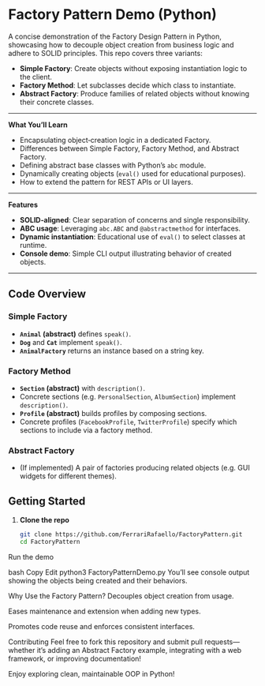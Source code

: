 # Factory Pattern Demo (Python)

A concise demonstration of the Factory Design Pattern in Python, showcasing how to decouple object creation from business logic and adhere to SOLID principles. This repo covers three variants:

- **Simple Factory**: Create objects without exposing instantiation logic to the client.  
- **Factory Method**: Let subclasses decide which class to instantiate.  
- **Abstract Factory**: Produce families of related objects without knowing their concrete classes.
---

**What You’ll Learn**

- Encapsulating object‑creation logic in a dedicated Factory.  
- Differences between Simple Factory, Factory Method, and Abstract Factory.  
- Defining abstract base classes with Python’s `abc` module.  
- Dynamically creating objects (`eval()` used for educational purposes).  
- How to extend the pattern for REST APIs or UI layers.
---

**Features**

- **SOLID‑aligned**: Clear separation of concerns and single responsibility.  
- **ABC usage**: Leveraging `abc.ABC` and `@abstractmethod` for interfaces.  
- **Dynamic instantiation**: Educational use of `eval()` to select classes at runtime.  
- **Console demo**: Simple CLI output illustrating behavior of created objects.
---

## Code Overview

### Simple Factory  
- **`Animal` (abstract)** defines `speak()`.  
- **`Dog`** and **`Cat`** implement `speak()`.  
- **`AnimalFactory`** returns an instance based on a string key.

### Factory Method  
- **`Section` (abstract)** with `description()`.  
- Concrete sections (e.g. `PersonalSection`, `AlbumSection`) implement `description()`.  
- **`Profile` (abstract)** builds profiles by composing sections.  
- Concrete profiles (`FacebookProfile`, `TwitterProfile`) specify which sections to include via a factory method.

### Abstract Factory  
- (If implemented) A pair of factories producing related objects (e.g. GUI widgets for different themes).

## Getting Started

1. **Clone the repo**  
   ```bash
   git clone https://github.com/FerrariRafaello/FactoryPattern.git
   cd FactoryPattern
Run the demo

bash
Copy
Edit
python3 FactoryPatternDemo.py
You’ll see console output showing the objects being created and their behaviors.

Why Use the Factory Pattern?
Decouples object creation from usage.

Eases maintenance and extension when adding new types.

Promotes code reuse and enforces consistent interfaces.

Contributing
Feel free to fork this repository and submit pull requests—whether it’s adding an Abstract Factory example, integrating with a web framework, or improving documentation!

Enjoy exploring clean, maintainable OOP in Python!
